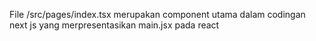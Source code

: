 File /src/pages/index.tsx merupakan component utama dalam codingan next js yang merpresentasikan main.jsx pada react